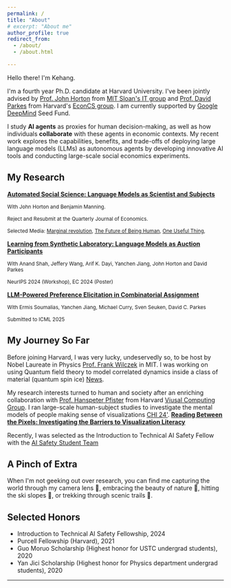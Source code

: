 ```yaml
---
permalink: /
title: "About"
# excerpt: "About me"
author_profile: true
redirect_from: 
  - /about/
  - /about.html

---
```


Hello there! I'm Kehang.

I'm a fourth year Ph.D. candidate at Harvard University. I've been jointly advised by [Prof. John Horton](https://mitsloan.mit.edu/faculty/directory/john-j-horton) from [MIT Sloan's IT group](https://mitsloan.mit.edu/faculty/academic-groups/information-technology/faculty-research-centers) and [Prof. David Parkes](https://parkes.seas.harvard.edu/) from Harvard's [EconCS group](https://econcs.seas.harvard.edu/). 
I am currently supported by [Google DeepMind](https://deepmind.google/) Seed Fund.


I study **AI agents** as proxies for human decision-making, as well as how individuals **collaborate** with these agents in economic contexts. 
My recent work explores the capabilities, benefits, and trade-offs of deploying large language models (LLMs) as autonomous agents by developing innovative AI tools and conducting large-scale social economics experiments.


<!-- The central problem I aim to address is how to make **mechanism design** more applicable in real-world scenarios. Many theoretically optimal mechanisms are seldom applied in practice due to their complexity.

My work focuses on using Large Language Models (LLMs) as **Proxies** for Human behaviors in traditional lab experiments. People can express their intentions in natural language, and an LLM agent will act as their proxy within the mechanism. -->


<!-- I am generally interested in modelling human behaviors and mechanism design.

In the short term,, I am exploring these two directions:
1. Do Language Models (LMs) behave like Humans?
2. Are predictions made on LMs valid on Humans? 

Looking ahead, my long-term scope concerning two questions:
1. How to better model Human Behaviors with AI?
2. How to increase the Welfare of Human Being with AI modeling? -->

## My Research

**[Automated Social Science: Language Models as Scientist and Subjects](https://arxiv.org/abs/2404.11794)**

<sub>With John Horton and Benjamin Manning.</sub>

<sub>Reject and Resubmit at the Quarterly Journal of Economics.</sub>

<sub> Selected Media: [Marginal revolution](https://marginalrevolution.com/marginalrevolution/2024/03/its-happening-economic-science-edition.html), [The Future of Being Human](https://futureofbeinghuman.com/p/can-ai-be-used-to-automate-social), [One Useful Thing](https://www.oneusefulthing.org/p/four-singularities-for-research),  </sub>

<!-- [AI Breakfast](https://aibreakfast.beehiiv.com/p/llmbased-system-designs-runs-social-experiments),  -->
<!-- [AI in Education](https://www.linkedin.com/pulse/ai-education-new-research-6th-may-ray-fleming-h7xge/) -->
<!-- [LLM in Science](https://llminscience.com/),  -->

**[Learning from Synthetic Laboratory: Language Models as Auction Participants](https://openreview.net/pdf?id=XZ71GHf8aB)**

<sub>With Anand Shah, Jeffery Wang, Arif K. Dayi, Yanchen Jiang, John Horton and David Parkes</sub>

<sub>NeurIPS 2024 (Workshop), EC 2024 (Poster)</sub>

**[LLM-Powered Preference Elicitation in Combinatorial Assignment](https://arxiv.org/abs/2502.10308)**

<sub>With Ermis Soumalias, Yanchen Jiang, Michael Curry, Sven Seuken, David C. Parkes</sub>

<sub>Submitted to ICML 2025</sub>


<!-- Don't hesitate to email me if you are interested in research opportunities or want to collaborate. I constantly mentor undergrad and grad students from Harvard, MIT and other schools. -->

## My Journey So Far

Before joining Harvard, I was very lucky, undeservedly so, to be host by Nobel Laureate in Physics [Prof. Frank Wilczek](https://physics.mit.edu/faculty/frank-wilczek/) in MIT. I was working on using Quantum field theory to model correlated dynamics inside a class of material (quantum spin ice) [News](https://meetings.aps.org/Meeting/MAR22/Session/K51.5).

My research interests turned to human and society after an enriching collaboration with [Prof. Hanspeter Pfister](https://seas.harvard.edu/person/hanspeter-pfister) from Harvard [Viusal Computing Group](https://vcg.seas.harvard.edu/). I ran large-scale human-subject studies to investigate the mental models of people making sense of visualizations [CHI 24'](https://programs.sigchi.org/chi/2024/program/content/147374). 
[**Reading Between the Pixels: Investigating the Barriers to Visualization Literacy**](/files/reading-between-pixels.pdf)

Recently, I was selected as the Introduction to Technical AI Safety Fellow with the [AI Safety Student Team](https://haist.ai/)


## A Pinch of Extra

When I'm not geeking out over research, you can find me capturing the world through my camera lens 📸, embracing the beauty of nature 🌲, hitting the ski slopes 🎿, or trekking through scenic trails 🥾.


## Selected Honors
- Introduction to Technical AI Safety Fellowship, 2024
- Purcell Fellowship (Harvard), 2021
- Guo Moruo Scholarship (Highest honor for USTC undergrad students), 2020 
- Yan Jici  Scholarship (Highest honor for Physics department undergrad students), 2020 


---

<!-- Example: editing a markdown file for a talk
![Editing a markdown file for a talk](/images/editing-talk.png) -->
